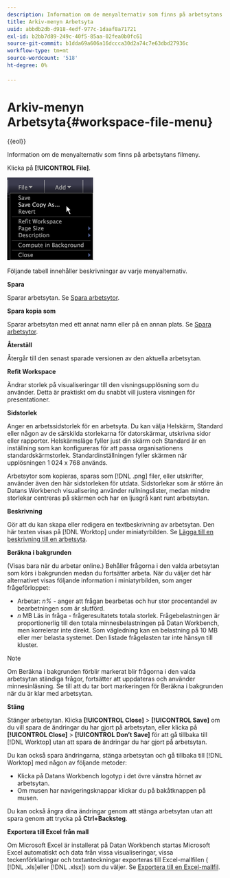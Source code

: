 ```yaml
---
description: Information om de menyalternativ som finns på arbetsytans filmeny.
title: Arkiv-menyn Arbetsyta
uuid: abbdb2db-d918-4edf-977c-1daaf8a71721
exl-id: b2bb7d89-249c-40f5-85aa-02fea0b0fc61
source-git-commit: b1dda69a606a16dccca30d2a74c7e63dbd27936c
workflow-type: tm+mt
source-wordcount: '518'
ht-degree: 0%

---
```


# Arkiv-menyn Arbetsyta{#workspace-file-menu}

{{eol}}

Information om de menyalternativ som finns på arbetsytans filmeny.

Klicka på **[!UICONTROL File]**.

![](assets/mnu_file.png)

Följande tabell innehåller beskrivningar av varje menyalternativ.

**Spara**

Sparar arbetsytan. Se [Spara arbetsytor](../../../home/c-get-started/c-work-worksp/c-save-wksp.md#concept-e0c34e75cc194e57bd02d1f02316a606).

**Spara kopia som**

Sparar arbetsytan med ett annat namn eller på en annan plats. Se [Spara arbetsytor](../../../home/c-get-started/c-work-worksp/c-save-wksp.md#concept-e0c34e75cc194e57bd02d1f02316a606).

**Återställ**

Återgår till den senast sparade versionen av den aktuella arbetsytan.

**Refit Workspace**

Ändrar storlek på visualiseringar till den visningsupplösning som du använder. Detta är praktiskt om du snabbt vill justera visningen för presentationer.

**Sidstorlek**

Anger en arbetssidstorlek för en arbetsyta. Du kan välja Helskärm, Standard eller någon av de särskilda storlekarna för datorskärmar, utskrivna sidor eller rapporter. Helskärmsläge fyller just din skärm och Standard är en inställning som kan konfigureras för att passa organisationens standardskärmstorlek. Standardinställningen fyller skärmen när upplösningen 1 024 x 768 används.

Arbetsytor som kopieras, sparas som [!DNL .png] filer, eller utskrifter, använder även den här sidstorleken för utdata. Sidstorlekar som är större än Datans Workbench visualisering använder rullningslister, medan mindre storlekar centreras på skärmen och har en ljusgrå kant runt arbetsytan.

**Beskrivning**

Gör att du kan skapa eller redigera en textbeskrivning av arbetsytan. Den här texten visas på [!DNL Worktop] under miniatyrbilden. Se [Lägga till en beskrivning till en arbetsyta](../../../home/c-get-started/c-work-worksp/t-add-wksp-desc.md#task-163734487e8848dfa0a4d8da6323a963).

**Beräkna i bakgrunden**

(Visas bara när du arbetar online.) Behåller frågorna i den valda arbetsytan som körs i bakgrunden medan du fortsätter arbeta. När du väljer det här alternativet visas följande information i miniatyrbilden, som anger frågeförloppet:

* Arbetar: *n%* - anger att frågan bearbetas och hur stor procentandel av bearbetningen som är slutförd.
* *n* MB Läs in fråga - frågeresultatets totala storlek. Frågebelastningen är proportionerlig till den totala minnesbelastningen på Datan Workbench, men korrelerar inte direkt. Som vägledning kan en belastning på 10 MB eller mer belasta systemet. Den listade frågelasten tar inte hänsyn till kluster.

>[!NOTE]
>
>Om Beräkna i bakgrunden förblir markerat blir frågorna i den valda arbetsytan ständiga frågor, fortsätter att uppdateras och använder minnesinläsning. Se till att du tar bort markeringen för Beräkna i bakgrunden när du är klar med arbetsytan.

**Stäng**

Stänger arbetsytan. Klicka **[!UICONTROL Close]** > **[!UICONTROL Save]** om du vill spara de ändringar du har gjort på arbetsytan, eller klicka på **[!UICONTROL Close]** > **[!UICONTROL Don’t Save]** för att gå tillbaka till [!DNL Worktop] utan att spara de ändringar du har gjort på arbetsytan.

Du kan också spara ändringarna, stänga arbetsytan och gå tillbaka till [!DNL Worktop] med någon av följande metoder:

* Klicka på Datans Workbench logotyp i det övre vänstra hörnet av arbetsytan.
* Om musen har navigeringsknappar klickar du på bakåtknappen på musen.

Du kan också ångra dina ändringar genom att stänga arbetsytan utan att spara genom att trycka på **Ctrl+Backsteg**.

**Exportera till Excel från mall**

Om Microsoft Excel är installerat på Datan Workbench startas Microsoft Excel automatiskt och data från vissa visualiseringar, vissa teckenförklaringar och textanteckningar exporteras till Excel-mallfilen ( [!DNL .xls]eller [!DNL .xlsx]) som du väljer. Se [Exportera till en Excel-mallfil](../../../home/c-get-started/c-work-worksp/c-ex-wksp.md#section-814772929ca64cf6b92b89d3fdd02302).
